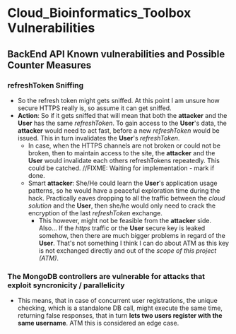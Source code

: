 # Cloud_Bioinformatics_Toolbox Vulnerabilities

## BackEnd API Known vulnerabilities and Possible Counter Measures

### refreshToken Sniffing
* So the refresh token might gets sniffed. At this point I am unsure how secure HTTPS really is, so assume it can get sniffed.
* **Action**: So if it gets sniffed that will mean that both the **attacker** and the **User** has the same _refreshToken_. To gain access to the **User**'s data, the **attacker** would need to act fast, before a new _refreshToken_ would be issued. This in turn invalidates the **User**'s _refreshToken_.
  * In case, when the HTTPS channels are not broken or could not be broken, then to maintain access to the site, the **attacker** and the **User** would invalidate each others refreshTokens repeatedly. This could be catched. //FIXME: Waiting for implementation - mark if done.
  * Smart **attacker**: She/He could learn the **User**'s application usage patterns, so he would have a peaceful exploration time during the hack. Practically eaves dropping to all the traffic between the _cloud solution_ and the **User**, then she/he would only need to crack the encryption of the last _refreshToken_ exchange.
    * This however, might not be feasible from the **attacker** side. Also... If the _https_ traffic or the **User** secure key is leaked somehow, then there are much bigger problems in regard of the **User**. That's not something I think I can do about ATM as this key is not exchanged directly and out of the _scope of this project (ATM)_.
### The MongoDB controllers are vulnerable for attacks that exploit syncronicity / parallelicity
* This means, that in case of concurrent user registrations, the unique checking, which is a standalone DB call, might execute the same time, returning false responses, that in turn **lets two users register with the same username**. ATM this is considered an edge case.